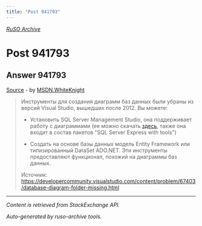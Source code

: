 ```yaml
---
title: "Post 941793"
---
```

<p><i><a href="https://github.com/MSDN-WhiteKnight/ruso-archive/">RuSO Archive</a></i></p>
<h1>Post 941793</h1>
<h2>Answer 941793</h2>
<p><a href="https://ru.stackoverflow.com/a/941793/">Source</a> - by <a href="https://ru.stackoverflow.com/users/240512/msdn-whiteknight">MSDN.WhiteKnight</a></p>
<blockquote>
<p>Инструменты для создания диаграмм баз данных были убраны из версий Visual Studio, вышедших после 2012. Вы можете:</p>

<ul>
<li><p>Установить SQL Server Management Studio, она поддерживает работу с диаграммами (ее можно скачать <a href="https://docs.microsoft.com/en-us/sql/ssms/download-sql-server-management-studio-ssms?view=sql-server-2017" rel="nofollow noreferrer">здесь</a>, также она входит в состав пакетов "SQL Server Express with tools")</p></li>
<li><p>Создать на основе базы данных модель Entity Framework или типизированный DataSet ADO.NET. Эти инструменты предоставляют функционал, похожий на диаграммы баз данных.</p></li>
</ul>

<p>Источник: <a href="https://developercommunity.visualstudio.com/content/problem/67403/database-diagram-folder-missing.html" rel="nofollow noreferrer">https://developercommunity.visualstudio.com/content/problem/67403/database-diagram-folder-missing.html</a></p>

</blockquote>
<hr/>
<p><i>Content is retrieved from StackExchange API. </i></p>
<p><i>Auto-generated by ruso-archive tools. </i></p>
